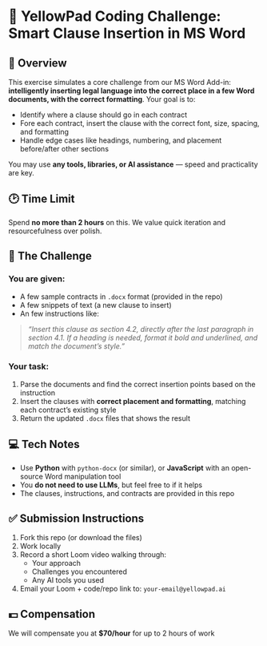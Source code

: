 # 🧪 YellowPad Coding Challenge: Smart Clause Insertion in MS Word

## 📌 Overview
This exercise simulates a core challenge from our MS Word Add-in: **intelligently inserting legal language into the correct place in a few Word documents, with the correct formatting**. Your goal is to:

- Identify where a clause should go in each contract
- Fore each contract, insert the clause with the correct font, size, spacing, and formatting
- Handle edge cases like headings, numbering, and placement before/after other sections

You may use **any tools, libraries, or AI assistance** — speed and practicality are key.

## 🕑 Time Limit
Spend **no more than 2 hours** on this. We value quick iteration and resourcefulness over polish.

## 🧩 The Challenge

### You are given:
- A few sample contracts in `.docx` format (provided in the repo)
- A few snippets of text (a new clause to insert)
- An few instructions like:

> _“Insert this clause as section 4.2, directly after the last paragraph in section 4.1. If a heading is needed, format it bold and underlined, and match the document’s style.”_

### Your task:
1. Parse the documents and find the correct insertion points based on the instruction
2. Insert the clauses with **correct placement and formatting**, matching each contract’s existing style
3. Return the updated `.docx` files that shows the result

## 💻 Tech Notes
- Use **Python** with `python-docx` (or similar), or **JavaScript** with an open-source Word manipulation tool
- You **do not need to use LLMs**, but feel free to if it helps
- The clauses, instructions, and contracts are provided in this repo

## ✅ Submission Instructions
1. Fork this repo (or download the files)
2. Work locally
3. Record a short Loom video walking through:
   - Your approach
   - Challenges you encountered
   - Any AI tools you used
4. Email your Loom + code/repo link to: `your-email@yellowpad.ai`

## 💵 Compensation
We will compensate you at **$70/hour** for up to 2 hours of work
